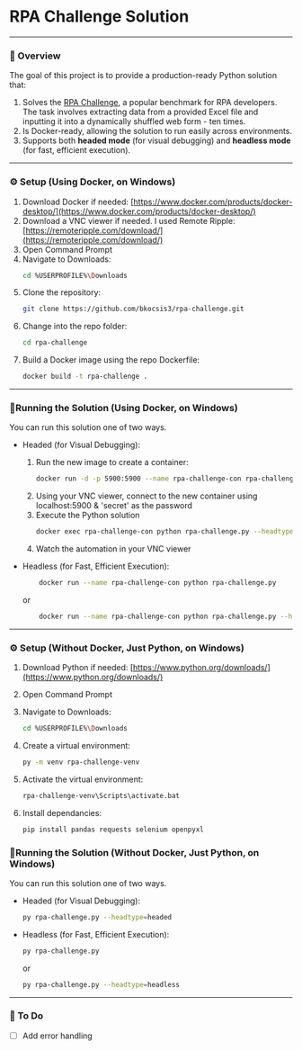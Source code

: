 # RPA Challenge Solution

---

### 📖 Overview
The goal of this project is to provide a production-ready Python solution that:

1. Solves the [RPA Challenge](https://rpachallenge.com), a popular benchmark for RPA developers. The task involves extracting data from a provided Excel file and inputting it into a dynamically shuffled web form - ten times.
2. Is Docker-ready, allowing the solution to run easily across environments.
3. Supports both **headed mode** (for visual debugging) and **headless mode** (for fast, efficient execution).

---

### ⚙️ Setup (Using Docker, on Windows)
1. Download Docker if needed: [https://www.docker.com/products/docker-desktop/](https://www.docker.com/products/docker-desktop/)
2. Download a VNC viewer if needed. I used Remote Ripple: [https://remoteripple.com/download/](https://remoteripple.com/download/)
4. Open Command Prompt
5. Navigate to Downloads:  
   ```bash
   cd %USERPROFILE%\Downloads
   ```
6. Clone the repository:
   ```bash
   git clone https://github.com/bkocsis3/rpa-challenge.git
   ```
7. Change into the repo folder:
   ```bash
   cd rpa-challenge
   ```
8. Build a Docker image using the repo Dockerfile:
   ```bash
   docker build -t rpa-challenge .
   ```

---

### 🏃Running the Solution (Using Docker, on Windows)
You can run this solution one of two ways. 
- Headed (for Visual Debugging):  
    1. Run the new image to create a container:  
        ```bash
        docker run -d -p 5900:5900 --name rpa-challenge-con rpa-challenge
        ```
    2. Using your VNC viewer, connect to the new container using localhost:5900 & 'secret' as the password
    3. Execute the Python solution
        ```bash
        docker exec rpa-challenge-con python rpa-challenge.py --headtype=headed
        ```  
    4. Watch the automation in your VNC viewer

- Headless (for Fast, Efficient Execution):
    ```bash
        docker run --name rpa-challenge-con python rpa-challenge.py
    ```
   or
    ```bash
        docker run --name rpa-challenge-con python rpa-challenge.py --headtype=headless
    ```

---

### ⚙️ Setup (Without Docker, Just Python, on Windows)

1. Download Python if needed: [https://www.python.org/downloads/](https://www.python.org/downloads/)
2. Open Command Prompt
3. Navigate to Downloads:  
   ```bash
   cd %USERPROFILE%\Downloads
   ```

6. Create a virtual environment:
   ```bash
   py -m venv rpa-challenge-venv
   ```
7. Activate the virtual environment:
   ```bash
   rpa-challenge-venv\Scripts\activate.bat
   ```
8. Install dependancies:
   ```bash
   pip install pandas requests selenium openpyxl
   ```

### 🏃Running the Solution (Without Docker, Just Python, on Windows)
You can run this solution one of two ways. 
- Headed (for Visual Debugging):
   ```bash
   py rpa-challenge.py --headtype=headed
   ```
- Headless (for Fast, Efficient Execution):
    ```bash
    py rpa-challenge.py
    ```
   or
    ```bash
    py rpa-challenge.py --headtype=headless
    ```

---

### 🧠 To Do
- [ ] Add error handling

